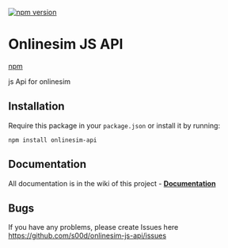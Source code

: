 [![npm version](https://badge.fury.io/js/onlinesim-js-api.svg)](https://badge.fury.io/js/onlinesim-js-api)

# Onlinesim JS API

[npm](https://www.npmjs.com/package/onlinesim-js-api)

js Api for onlinesim

## Installation

Require this package in your `package.json` or install it by running:
```
npm install onlinesim-api
```

## Documentation

All documentation is in the wiki of this project - **[Documentation](https://github.com/s00d/onlinesim-js-api/wiki)**

## Bugs

If you have any problems, please create Issues here 
https://github.com/s00d/onlinesim-js-api/issues
